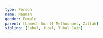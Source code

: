 ```yaml
---
type: Person
name: Naamah
gender: Female
parent: [Lamech Son Of Methushael, Zillah]
sibling: [Jabal, Jubal, Tubal Cain]
---
```

